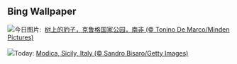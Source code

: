 ## Bing Wallpaper
![](https://www.bing.com/th?id=OHR.KrugerLeopard_ZH-CN4125884091_UHD.jpg&w=1000)今日图片: &nbsp;[树上的豹子，克鲁格国家公园，南非 (© Tonino De Marco/Minden Pictures)](https://www.bing.com/th?id=OHR.KrugerLeopard_ZH-CN4125884091_UHD.jpg)
<br><br/>
![](https://www.bing.com/th?id=OHR.ModicaItaly_EN-US3843446204_UHD.jpg&w=1000)Today: [Modica, Sicily, Italy (© Sandro Bisaro/Getty Images)](https://www.bing.com/th?id=OHR.ModicaItaly_EN-US3843446204_UHD.jpg)
<br><br/>
